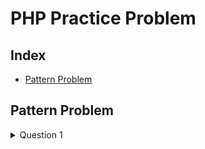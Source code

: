 # PHP Practice Problem

## Index
- [Pattern Problem](#pattern-problem)

## Pattern Problem

<details>
<summary>Question 1</summary>
WAP to print following pattern. User will enter number of rows. If user enter row = 7 then <code>output</code> is given. <a href = "src/HalfTrianglePatternProblem.php">[Solution]</a>
<pre>
1
22
333
4444
55555
666666
7777777
</pre>

</details>